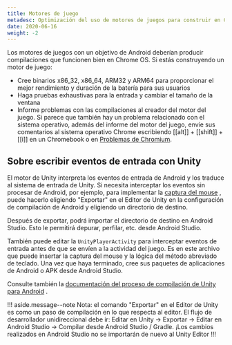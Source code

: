 ```yaml
---
title: Motores de juego
metadesc: Optimización del uso de motores de juegos para construir en Chrome OS.
date: 2020-06-16
weight: -2
---
```


Los motores de juegos con un objetivo de Android deberían producir compilaciones que funcionen bien en Chrome OS. Si estás construyendo un motor de juego:

- Cree binarios x86_32, x86_64, ARM32 y ARM64 para proporcionar el mejor rendimiento y duración de la batería para sus usuarios
- Haga pruebas exhaustivas para la entrada y cambiar el tamaño de la ventana
- Informe problemas con las compilaciones al creador del motor del juego. Si parece que también hay un problema relacionado con el sistema operativo, además del informe del motor del juego, envíe sus comentarios al sistema operativo Chrome escribiendo [[alt]] + [[shift]] + [[i]] en un Chromebook o en [Problemas de Chromium](https://bugs.chromium.org/p/chromium/issues/list).

## Sobre escribir eventos de entrada con Unity

El motor de Unity interpreta los eventos de entrada de Android y los traduce al sistema de entrada de Unity. Si necesita interceptar los eventos sin procesar de Android, por ejemplo, para implementar la [captura del mouse](/{{locale.code}}/games/optimizing-games-inputs#captura-de-ratón) , puede hacerlo eligiendo "Exportar" en el Editor de Unity en la configuración de compilación de Android y eligiendo un directorio de destino.

Después de exportar, podrá importar el directorio de destino en Android Studio. Esto le permitirá depurar, perfilar, etc. desde Android Studio.

También puede editar la `UnityPlayerActivity` para interceptar eventos de entrada antes de que se envíen a la actividad del juego. Es en este archivo que puede insertar la captura del mouse y la lógica del método abreviado de teclado. Una vez que haya terminado, cree sus paquetes de aplicaciones de Android o APK desde Android Studio.

Consulte también la [documentación del proceso de compilación de Unity para Android](https://docs.unity3d.com/Manual/android-BuildProcess.html) .

!!! aside.message--note
Nota: el comando "Exportar" en el Editor de Unity es como un paso de compilación en lo que respecta al editor. El flujo de desarrollador unidireccional debe ir: Editar en Unity -> Exportar -> Editar en Android Studio -> Compilar desde Android Studio / Gradle. ¡Los cambios realizados en Android Studio no se importarán de nuevo al Unity Editor
!!!
